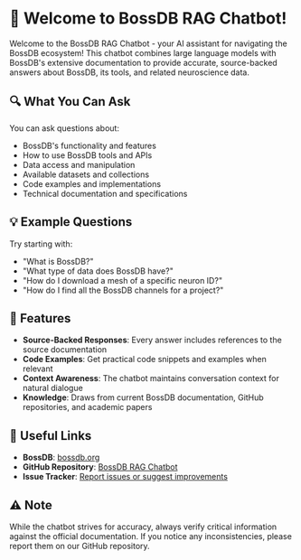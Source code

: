 # 🧠 Welcome to BossDB RAG Chatbot! 

Welcome to the BossDB RAG Chatbot - your AI assistant for navigating the BossDB ecosystem! This chatbot combines large language models with BossDB's extensive documentation to provide accurate, source-backed answers about BossDB, its tools, and related neuroscience data.

## 🔍 What You Can Ask

You can ask questions about:
- BossDB's functionality and features
- How to use BossDB tools and APIs
- Data access and manipulation
- Available datasets and collections
- Code examples and implementations
- Technical documentation and specifications

## 💡 Example Questions

Try starting with:
- "What is BossDB?"
- "What type of data does BossDB have?"
- "How do I download a mesh of a specific neuron ID?"
- "How do I find all the BossDB channels for a project?"

## 🎯 Features

- **Source-Backed Responses**: Every answer includes references to the source documentation
- **Code Examples**: Get practical code snippets and examples when relevant
- **Context Awareness**: The chatbot maintains conversation context for natural dialogue
- **Knowledge**: Draws from current BossDB documentation, GitHub repositories, and academic papers

## 🔗 Useful Links

- **BossDB**: [bossdb.org](https://bossdb.org)
- **GitHub Repository**: [BossDB RAG Chatbot](https://github.com/aplbrain/bossdb-rag-chatbot)
- **Issue Tracker**: [Report issues or suggest improvements](https://github.com/aplbrain/bossdb-rag-chatbot/issues)

## ⚠️ Note

While the chatbot strives for accuracy, always verify critical information against the official documentation. If you notice any inconsistencies, please report them on our GitHub repository.
